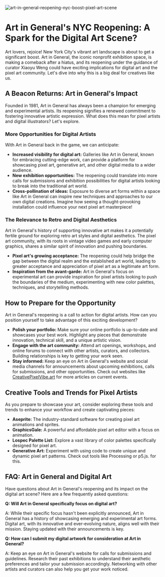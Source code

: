 ![art-in-general-reopening-nyc-boost-pixel-art-scene](https://images.pexels.com/photos/2167395/pexels-photo-2167395.jpeg?auto=compress&cs=tinysrgb&fit=crop&h=627&w=1200)

# Art in General's NYC Reopening: A Spark for the Digital Art Scene?

Art lovers, rejoice! New York City's vibrant art landscape is about to get a significant boost. Art in General, the iconic nonprofit exhibition space, is making a comeback after a hiatus, and its reopening under the guidance of curator Xiaoyu Weng could have exciting implications for digital art and the pixel art community. Let's dive into why this is a big deal for creatives like us.

## A Beacon Returns: Art in General's Impact

Founded in 1981, Art in General has always been a champion for emerging and experimental artists. Its reopening signifies a renewed commitment to fostering innovative artistic expression. What does this mean for pixel artists and digital illustrators? Let's explore.

### More Opportunities for Digital Artists

With Art in General back in the game, we can anticipate:

*   **Increased visibility for digital art:** Galleries like Art in General, known for embracing cutting-edge work, can provide a platform for showcasing pixel art, generative art, and other digital media to a wider audience.
*   **New exhibition opportunities:** The reopening could translate into more calls for submissions and exhibition possibilities for digital artists looking to break into the traditional art world.
*   **Cross-pollination of ideas:** Exposure to diverse art forms within a space like Art in General can inspire new techniques and approaches to our own digital creations. Imagine how seeing a thought-provoking installation could influence your next pixel art masterpiece!

### The Relevance to Retro and Digital Aesthetics

Art in General's history of supporting innovative art makes it a potentially fertile ground for exploring retro art styles and digital aesthetics. The pixel art community, with its roots in vintage video games and early computer graphics, shares a similar spirit of innovation and pushing boundaries.

*   **Pixel art's growing acceptance:** The reopening could help bridge the gap between the digital realm and the established art world, leading to greater acceptance and appreciation of pixel art as a legitimate art form.
*   **Inspiration from the avant-garde:** Art in General's focus on experimental art can provide inspiration for pixel artists looking to push the boundaries of the medium, experimenting with new color palettes, techniques, and storytelling methods.

## How to Prepare for the Opportunity

Art in General's reopening is a call to action for digital artists. How can you position yourself to take advantage of this exciting development?

*   **Polish your portfolio:** Make sure your online portfolio is up-to-date and showcases your best work. Highlight any pieces that demonstrate innovation, technical skill, and a unique artistic vision.
*   **Engage with the art community:** Attend art openings, workshops, and online forums to connect with other artists, curators, and collectors. Building relationships is key to getting your work seen.
*   **Stay informed:** Keep an eye on Art in General's website and social media channels for announcements about upcoming exhibitions, calls for submissions, and other opportunities. Check out websites like [CreativePixelVibe.art](https://www.creativepixelvibe.art) for more articles on current events.

## Creative Tools and Trends for Pixel Artists

As you prepare to showcase your art, consider exploring these tools and trends to enhance your workflow and create captivating pieces:

*   **Aseprite:** The industry-standard software for creating pixel art animations and sprites. 
*   **GraphicsGale:** A powerful and affordable pixel art editor with a focus on animation.
*   **Lospec Palette List:** Explore a vast library of color palettes specifically designed for pixel art.
*   **Generative Art:** Experiment with using code to create unique and dynamic pixel art patterns. Check out tools like Processing or p5.js. for this.

## FAQ: Art in General and Digital Art

Have questions about Art in General's reopening and its impact on the digital art scene? Here are a few frequently asked questions:

**Q: Will Art in General specifically focus on digital art?**

A: While their specific focus hasn't been explicitly announced, Art in General has a history of showcasing emerging and experimental art forms. Digital art, with its innovative and ever-evolving nature, aligns well with their mission. Staying updated with their announcements is key.

**Q: How can I submit my digital artwork for consideration at Art in General?**

A: Keep an eye on Art in General's website for calls for submissions and guidelines. Research their past exhibitions to understand their aesthetic preferences and tailor your submission accordingly. Networking with other artists and curators can also help you get your work noticed.
